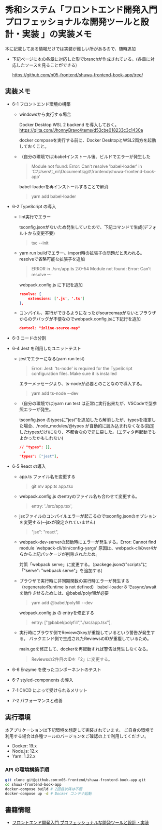 # 秀和システム「フロントエンド開発入門 プロフェッショナルな開発ツールと設計・実装 」の実装メモ
本に記載してある情報だけでは実装が難しい所があるので、随時追加

- 下記ページに本の各章に対応した形でbranchが作成されている。(各章に対応したソースを見ることができる)

    https://github.com/n05-frontend/shuwa-frontend-book-app/tree/


## 実装メモ
- 6-1 フロントエンド環境の構築
    - windowsから実行する場合
        
        Docker Desktop WSL 2 backend を導入しておく。https://qiita.com/JhonnyBravo/items/d53cbe018233c3c1430a

        docker composeを実行する前に、Docker DesktopとWSL2両方を起動しておくこと。

    - （自分の環境では)babelインストール後、ビルドでエラーが発生した

        > Module not found: Error: Can't resolve 'babel-loader' in    'C:\Users\t_nii\Documents\git\frontend\shuwa-frontend-book-app'

        babel-loaderを再インストールすることで解消
        > yarn add babel-loader

- 6-2 TypeScript の導入
    - lint実行でエラー

        tsconfig.jsonがないため発生していたので、下記コマンドで生成(デフォルトから変更不要)
        > tsc --init

    - yarn run buildでエラー。import時の拡張子の問題だと思われる。resolveで省略可能な拡張子を追加
        > ERROR in ./src/app.ts 2:0-54 Module not found: Error: Can't resolve ～

        webpack.config.js に下記を追加
        ```json
        resolve: {
            extensions: ['.js', '.ts']
        },
        ```
    - コンパイル、実行ができるようになったがsourcemapがないとブラウザからのデバッグが不便なのでwebpack.config.jsに下記行を追加
        ```json
        devtool: "inline-source-map"
        ```

- 6-3 コードの分割
- 6-4 Jest を利用したユニットテスト
    - jestでエラーになる(yarn run test)
        >  Error: Jest: 'ts-node' is required for the TypeScript configuration files. Make sure it is installed

        エラーメッセージより、ts-nodeが必要とのことなので導入する。

        > yarn add ts-node --dev

    - （自分の環境では)yarn run test は正常に実行出来たが、VSCodeで型参照エラーが発生。

        tsconfig.json のtypesに"jest"を追加したら解消したが、typesを指定した場合、/node_modules/@types が自動的に読み込まれなくなる(指定したtypesだけ)になり、不都合なので元に戻した。(エディタ再起動でもよかったかもしれない)
        ```json
        // "types": [],
        　↓
        "types": ["jest"],
        ```

- 6-5 React の導入
    - app.ts ファイル名を変更する
        > git mv app.ts app.tsx
    
    - webpack.config.js のentryのファイル名も合わせて変更する。
        > entry: './src/app.tsx',

    - jsxファイルのコンパイルエラーが起こるのでtsconfig.jsonのオプションを変更する(--jsxが設定されていません)
        > "jsx": "react",

    - webpack-dev-serverの起動時にエラーが発生する。Error: Cannot find module 'webpack-cli/bin/config-yargs'
        原因は、webpack-cliのver4からから上記パッケージが削除されたため。

        対策「webpack serve」に変更する。（packege.jsonの"scripts"に「"serve": "webpack serve"」を追加する)

    - ブラウザで実行時に非同期関数の実行時エラーが発生する（regeneratorRuntime is not defined）
        babel-loader 8 でasync/awaitを動作させるためには、@babel/polyfillが必要

        > yarn add @babel/polyfill --dev	

        webpack.config.js の entryを修正する	

	    > entry: ["@babel/polyfill","./src/app.tsx"],

    - 実行時にブラウザ側でReviewのkeyが重複しているという警告が発生する。
        バックエンド側で生成されたReviewsのIDが重複しているため。

        main.goを修正して、dockerを再起動すれば警告は発生しなくなる。
        > Reviewsの2件目のIDを「2」に変更する。


    

- 6-6 Enzyme を使ったコンポーネントのテスト
- 6-7 styled-components の導入
- 7-1 CI/CD によって受けられるメリット
- 7-2 パフォーマンスと改善



## 実行環境
本アプリケーションは下記環境を想定して実装されています。
ご自身の環境で利用する場合は各種ツールのバージョンをご確認の上で利用してください。

- Docker: 19.x
- Node.js: 12.x
- Yarn: 1.22.x

### API の環境構築手順
```bash
git clone git@github.com:n05-frontend/shuwa-frontend-book-app.git
cd shuwa-frontend-book-app
docker-compose build # 2回目以降は不要
docker-compose up -d # Docker コンテナ起動
```

## 書籍情報
- [フロントエンド開発入門 プロフェッショナルな開発ツールと設計・実装](https://www.shuwasystem.co.jp/book/9784798061771.html)
